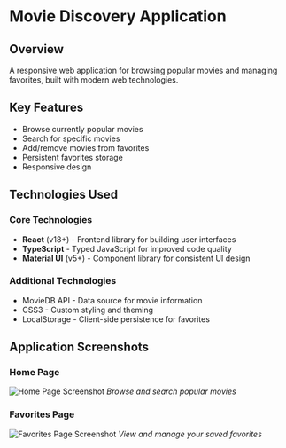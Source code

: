 # Movie Discovery Application

## Overview
A responsive web application for browsing popular movies and managing favorites, built with modern web technologies.

## Key Features
- Browse currently popular movies
- Search for specific movies
- Add/remove movies from favorites
- Persistent favorites storage
- Responsive design

## Technologies Used

### Core Technologies
- **React** (v18+) - Frontend library for building user interfaces
- **TypeScript** - Typed JavaScript for improved code quality
- **Material UI** (v5+) - Component library for consistent UI design

### Additional Technologies
- MovieDB API - Data source for movie information
- CSS3 - Custom styling and theming
- LocalStorage - Client-side persistence for favorites

## Application Screenshots

### Home Page
![Home Page Screenshot](https://i.imgur.com/9Xsg6ee.png)
*Browse and search popular movies*

### Favorites Page
![Favorites Page Screenshot](https://i.imgur.com/FY8D7Sf.png)
*View and manage your saved favorites*
